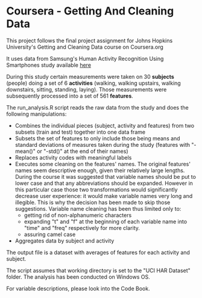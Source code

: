 # Coursera - Getting And Cleaning Data

This project follows the final project assignment for Johns Hopkins University's Getting and Cleaning Data course on Coursera.org

It uses data from Samsung's Human Activity Recognition Using Smartphones study available <a target="_blank" href="http://archive.ics.uci.edu/ml/datasets/Human+Activity+Recognition+Using+Smartphones">here</a>

During this study certain measurements were taken on 30 <b>subjects</b> (people) doing a set of 6 <b>activities</b> (walking, walking upstairs, walking downstairs, sitting, standing, laying).
Those measurements were subsequently processed into a set of 561 <b>features</b>.

The run_analysis.R script reads the raw data from the study and does the following manipulations:
- Combines the individual pieces (subject, activity and features) from two subsets (train and test) together into one data frame
- Subsets the set of features to only include those being means and standard deviations of measures taken during the study (features with "-mean()" or "-std()" at the end of their names)
- Replaces activity codes with meaningful labels
- Executes some cleaning on the features' names. The original features' names seem descriptive enough, given their relatively large lengths. During the course it was suggested that variable names should be put to lower case and that any abbreviations should be expanded. However in this particular case those two transformations would significantly decrease user experience: it would make variable names very long and illegible. This is why the decision has been made to skip those suggestions. Variable name cleaning has been thus limited only to:
	* getting rid of non-alphanumeric characters
	* expanding "t" and "f" at the beginning of each variable name into "time" and "freq" respectively for more clarity.
	* assuring camel case 
- Aggregates data by subject and activity

The output file is a dataset with averages of features for each activity and subject.

The script assumes that working directory is set to the "UCI HAR Dataset" folder. The analysis has been conducted on Windows OS.

For variable descriptions, please look into the Code Book.